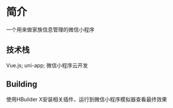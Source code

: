 # 简介
一个用来做家族信息管理的微信小程序

## 技术栈
Vue.js; uni-app; 微信小程序云开发

## Building
使用HBuilder X安装相关插件，运行到微信小程序模拟器查看最终效果
